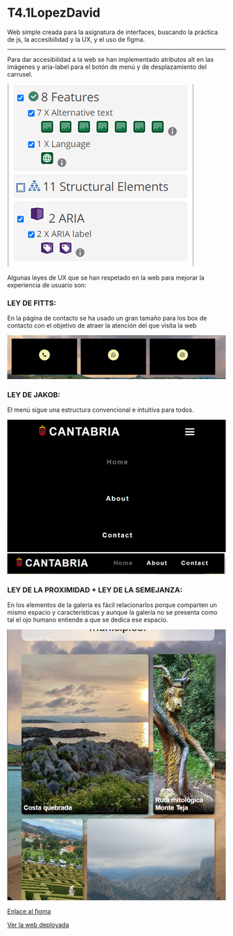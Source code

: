 # T4.1LopezDavid
Web simple creada para la asignatura de interfaces, buscando la práctica de js, la accesibilidad y la UX, y el uso de figma.

<hr>

Para dar accesibilidad a la web se han implementado atributos alt en las imágenes y aria-label para el botón de menú y de desplazamiento del carrusel.

![accesibilidad](readmeImages/1.png)

Algunas leyes de UX que se han respetado en la web para mejorar la experiencia de usuario son:

### LEY DE FITTS:
En la página de contacto se ha usado un gran tamaño para los box de contacto con el objetivo de atraer la atención del que visita la web

![ley de fitts](readmeImages/2.png)

### LEY DE JAKOB: 
El menú sigue una estructura convencional e intuitiva para todos.

![ley de jakobs](readmeImages/4.png)
![ley dejakobs](readmeImages/5.png)

### LEY DE LA PROXIMIDAD + LEY DE LA SEMEJANZA: 
En los elementos de la galería es fácil relacionarlos porque comparten un mismo espacio y características y aunque la galería no se presenta como tal el ojo humano entiende a que se dedica ese espacio.

![ley de la proximidad y semejanza](readmeImages/3.png)


[Enlace al figma](https://www.figma.com/file/e11LHEjReQ4WTmjiY7snnq/T4.1LopezDavid?type=design&node-id=0-1&mode=design)

[Ver la web deployada](https://lbdavid17.github.io/T4.1LopezDavid/)




